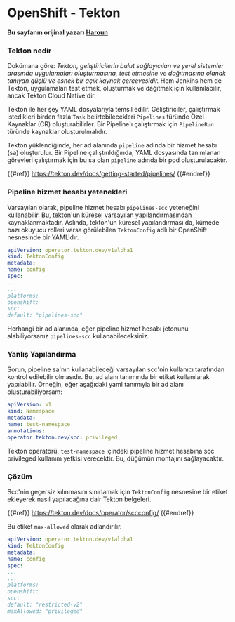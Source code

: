 # OpenShift - Tekton

**Bu sayfanın orijinal yazarı** [**Haroun**](https://www.linkedin.com/in/haroun-al-mounayar-571830211)

### Tekton nedir

Dokümana göre: _Tekton, geliştiricilerin bulut sağlayıcıları ve yerel sistemler arasında uygulamaları oluşturmasına, test etmesine ve dağıtmasına olanak tanıyan güçlü ve esnek bir açık kaynak çerçevesidir._ Hem Jenkins hem de Tekton, uygulamaları test etmek, oluşturmak ve dağıtmak için kullanılabilir, ancak Tekton Cloud Native'dir.&#x20;

Tekton ile her şey YAML dosyalarıyla temsil edilir. Geliştiriciler, çalıştırmak istedikleri birden fazla `Task` belirtebilecekleri `Pipelines` türünde Özel Kaynaklar (CR) oluşturabilirler. Bir Pipeline'ı çalıştırmak için `PipelineRun` türünde kaynaklar oluşturulmalıdır.

Tekton yüklendiğinde, her ad alanında `pipeline` adında bir hizmet hesabı (sa) oluşturulur. Bir Pipeline çalıştırıldığında, YAML dosyasında tanımlanan görevleri çalıştırmak için bu sa olan `pipeline` adında bir pod oluşturulacaktır.

{{#ref}}
https://tekton.dev/docs/getting-started/pipelines/
{{#endref}}

### Pipeline hizmet hesabı yetenekleri

Varsayılan olarak, pipeline hizmet hesabı `pipelines-scc` yeteneğini kullanabilir. Bu, tekton'un küresel varsayılan yapılandırmasından kaynaklanmaktadır. Aslında, tekton'un küresel yapılandırması da, kümede bazı okuyucu rolleri varsa görülebilen `TektonConfig` adlı bir OpenShift nesnesinde bir YAML'dır.
```yaml
apiVersion: operator.tekton.dev/v1alpha1
kind: TektonConfig
metadata:
name: config
spec:
...
...
platforms:
openshift:
scc:
default: "pipelines-scc"
```
Herhangi bir ad alanında, eğer pipeline hizmet hesabı jetonunu alabiliyorsanız `pipelines-scc` kullanabileceksiniz.

### Yanlış Yapılandırma

Sorun, pipeline sa'nın kullanabileceği varsayılan scc'nin kullanıcı tarafından kontrol edilebilir olmasıdır. Bu, ad alanı tanımında bir etiket kullanılarak yapılabilir. Örneğin, eğer aşağıdaki yaml tanımıyla bir ad alanı oluşturabiliyorsam:
```yaml
apiVersion: v1
kind: Namespace
metadata:
name: test-namespace
annotations:
operator.tekton.dev/scc: privileged
```
Tekton operatörü, `test-namespace` içindeki pipeline hizmet hesabına scc privileged kullanım yetkisi verecektir. Bu, düğümün montajını sağlayacaktır.

### Çözüm

Scc'nin geçersiz kılınmasını sınırlamak için `TektonConfig` nesnesine bir etiket ekleyerek nasıl yapılacağına dair Tekton belgeleri.

{{#ref}}
https://tekton.dev/docs/operator/sccconfig/
{{#endref}}

Bu etiket `max-allowed` olarak adlandırılır.
```yaml
apiVersion: operator.tekton.dev/v1alpha1
kind: TektonConfig
metadata:
name: config
spec:
...
...
platforms:
openshift:
scc:
default: "restricted-v2"
maxAllowed: "privileged"
```

